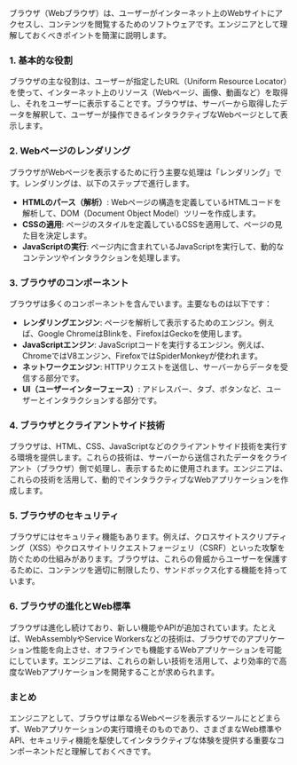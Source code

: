 ブラウザ（Webブラウザ）は、ユーザーがインターネット上のWebサイトにアクセスし、コンテンツを閲覧するためのソフトウェアです。エンジニアとして理解しておくべきポイントを簡潔に説明します。

### 1. **基本的な役割**
ブラウザの主な役割は、ユーザーが指定したURL（Uniform Resource Locator）を使って、インターネット上のリソース（Webページ、画像、動画など）を取得し、それをユーザーに表示することです。ブラウザは、サーバーから取得したデータを解釈して、ユーザーが操作できるインタラクティブなWebページとして表示します。

### 2. **Webページのレンダリング**
ブラウザがWebページを表示するために行う主要な処理は「レンダリング」です。レンダリングは、以下のステップで進行します。

- **HTMLのパース（解析）**: Webページの構造を定義しているHTMLコードを解析して、DOM（Document Object Model）ツリーを作成します。
- **CSSの適用**: ページのスタイルを定義しているCSSを適用して、ページの見た目を決定します。
- **JavaScriptの実行**: ページ内に含まれているJavaScriptを実行して、動的なコンテンツやインタラクションを処理します。

### 3. **ブラウザのコンポーネント**
ブラウザは多くのコンポーネントを含んでいます。主要なものは以下です：

- **レンダリングエンジン**: ページを解析して表示するためのエンジン。例えば、Google ChromeはBlinkを、FirefoxはGeckoを使用します。
- **JavaScriptエンジン**: JavaScriptコードを実行するエンジン。例えば、ChromeではV8エンジン、FirefoxではSpiderMonkeyが使われます。
- **ネットワークエンジン**: HTTPリクエストを送信し、サーバーからデータを受信する部分です。
- **UI（ユーザーインターフェース）**: アドレスバー、タブ、ボタンなど、ユーザーとインタラクションする部分です。

### 4. **ブラウザとクライアントサイド技術**
ブラウザは、HTML、CSS、JavaScriptなどのクライアントサイド技術を実行する環境を提供します。これらの技術は、サーバーから送信されたデータをクライアント（ブラウザ）側で処理し、表示するために使用されます。エンジニアは、これらの技術を活用して、動的でインタラクティブなWebアプリケーションを作成します。

### 5. **ブラウザのセキュリティ**
ブラウザにはセキュリティ機能もあります。例えば、クロスサイトスクリプティング（XSS）やクロスサイトリクエストフォージェリ（CSRF）といった攻撃を防ぐための仕組みがあります。ブラウザは、これらの脅威からユーザーを保護するために、コンテンツを適切に制限したり、サンドボックス化する機能を持っています。

### 6. **ブラウザの進化とWeb標準**
ブラウザは進化し続けており、新しい機能やAPIが追加されています。たとえば、WebAssemblyやService Workersなどの技術は、ブラウザでのアプリケーション性能を向上させ、オフラインでも機能するWebアプリケーションを可能にしています。エンジニアは、これらの新しい技術を活用して、より効率的で高度なWebアプリケーションを開発することが求められます。

### まとめ
エンジニアとして、ブラウザは単なるWebページを表示するツールにとどまらず、Webアプリケーションの実行環境そのものであり、さまざまなWeb標準やAPI、セキュリティ機能を駆使してインタラクティブな体験を提供する重要なコンポーネントだと理解しておくべきです。